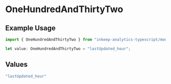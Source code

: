 # OneHundredAndThirtyTwo

## Example Usage

```typescript
import { OneHundredAndThirtyTwo } from "inkeep-analytics-typescript/models/operations";

let value: OneHundredAndThirtyTwo = "lastUpdated_hour";
```

## Values

```typescript
"lastUpdated_hour"
```